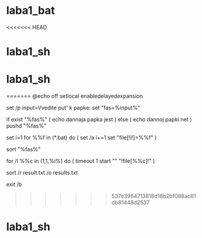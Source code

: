 # laba1_bat
<<<<<<< HEAD
# laba1_sh
# laba1_sh
=======
@echo off
setlocal enabledelayedexpansion

set /p input=Vvedite put' k papke:
set "fas=%input%"

if exist "%fas%" (
  echo dannaja papka jest
) else (
  echo dannoj papki net
)
pushd "%fas%"

set i=1
for %%f in (*.bat) do (
    set /a i+=1
    set "file[!i!]=%%f"
)

sort "%fas%"

for /l %%c in (1,1,%i%) do (
    timeout 1
    start "" "!file[%%c]!"
)

sort /r result.txt /o results.txt

exit /b  
>>>>>>> 537e3964713818d18b2bf088ac61db81448d2537
# laba1_sh
